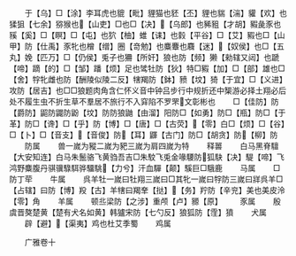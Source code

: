 <!-- { "loadSidebar": true } -->
　　于【乌】□【涂】李耳虎也貔【毗】貍猫也豾【丕】貍也貒【湍】貛【欢】也猱狙【七余】猕猴也【山吏】□也□【决】【乌郎】也豨豠【才胡】豭彘豕也豯【奚】□【瞑】□【屯】也狖【柚】蜼【诔】也豰【平谷】□【艾】豭也□【山甲】防【仕禹】豕牝也橧【缯】圈【竒勉】也麋麞也麛【迷】【奴侯】也□【五丸】娩【匹万】□【仍侯】兎子也狦【所奸】狼也防【频】獭【勑辖又闼】也蹏【啼】蹢【的】□【邹】蹯【烦】足也骘牡防【狄】特□豭【加】□【部】雄也□【舍】牸牝雌也防【酬陵似陵二反】犗羯防【鉢】豮【坟】猗【于宜】□【义进】攻防【居吉】也□□狼题肉角含仁怀义音中钟吕步行中规折还中榘游必择土翔必后处不履生虫不折生草不羣居不旅行不入穽陷不罗罘文彰彬也
　　□【佳防】防【爵防】鼦防鼹防鼢【坟】防防狼鼬【由溜】阳防□【如勇】防□【瓶】防□【于革】防□【谗】□【乎】防【博】□【唐】□【古荧】【零】白□【烦】□【谷】□【卜】□【音支】【音俊】防【耳】鼲【古门】防□【胡贪】防【柳】防
　　防属
　　兽一嵗为豵二嵗为豝三嵗为肩四嵗为特
　　释嘼
　　白马黑脊驙【大安知连】白马朱鬛骆飞黄驺吾吉□朱駮飞兎金喙騕防狐駃【决】騠【啼】飞鸿野麋腹丹骐骥騄駬骅驑駣【力兮】汗血驒【颠】騱巨□騀鹿
　　马属
　　□防丁荦
　　牛属
　　呉羊牡一嵗曰牡翔三嵗曰□其牝一嵗曰牸防三嵗曰牂呉羊□【占辖】曰防【博】羖【古】羊犗曰羯羍【挞】【务】羜防【辛兖】美也美皮泠【零】角
　　羊属
　　顿丠梁防【之涉】重颅【卢】豲【原】
　　豕属
　　殷虞晋獒楚黄【楚有犬名如黄】韩獹宋防【七勺反】狼狐防【霔】獖
　　犬属
　　辟【避】【渠夷】鸡也杜艾季蜀
　　鸡属

　　广雅卷十
